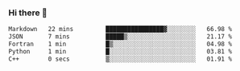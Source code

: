 ### Hi there 👋

<!--START_SECTION:waka-->

```txt
Markdown   22 mins         ████████████████▓░░░░░░░░   66.98 %
JSON       7 mins          █████▒░░░░░░░░░░░░░░░░░░░   21.17 %
Fortran    1 min           █▒░░░░░░░░░░░░░░░░░░░░░░░   04.98 %
Python     1 min           █░░░░░░░░░░░░░░░░░░░░░░░░   03.81 %
C++        0 secs          ▒░░░░░░░░░░░░░░░░░░░░░░░░   01.91 %
```

<!--END_SECTION:waka-->
